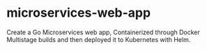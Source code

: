 # microservices-web-app
Create a Go Microservices web app, Containerized through Docker Multistage builds and then deployed it to Kubernetes with Helm.
